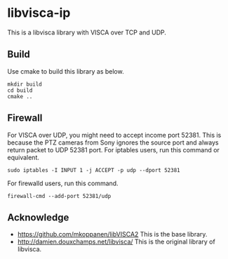 # libvisca-ip

This is a libvisca library with VISCA over TCP and UDP.

## Build
Use cmake to build this library as below.
```
mkdir build
cd build
cmake ..
```

## Firewall
For VISCA over UDP, you might need to accept income port 52381.
This is because the PTZ cameras from Sony ignores the source port and always return packet to UDP 52381 port.
For iptables users, run this command or equivalent.
```
sudo iptables -I INPUT 1 -j ACCEPT -p udp --dport 52381
```
For firewalld users, run this command.
```
firewall-cmd --add-port 52381/udp
```

## Acknowledge

- https://github.com/mkoppanen/libVISCA2
  This is the base library.
- http://damien.douxchamps.net/libvisca/
  This is the original library of libvisca.
